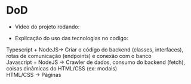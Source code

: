 # DoD

- Video do projeto rodando:


- Explicação do uso das tecnologias no codigo:

Typescript  + NodeJS-> Criar o código do backend (classes, interfaces), rotas de comunicação (endpoints) e conexão com o banco <br>
Javascript + NodeJS -> Crawler de dados, consumo do backend (fetch), coisas dinâmicas do HTML/CSS (ex: modais) <br>
HTML/CSS -> Páginas <br>
